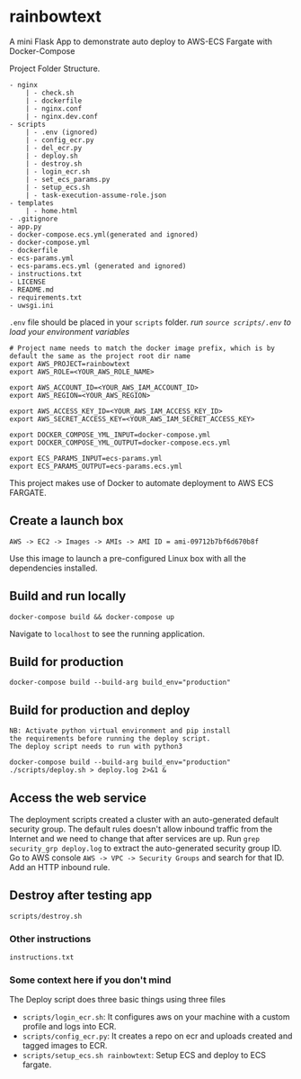 # rainbowtext

A mini Flask App to demonstrate auto deploy to AWS-ECS Fargate with Docker-Compose

Project Folder Structure.

```text
- nginx
    | - check.sh
    | - dockerfile
    | - nginx.conf
    | - nginx.dev.conf
- scripts
    | - .env (ignored)
    | - config_ecr.py
    | - del_ecr.py
    | - deploy.sh
    | - destroy.sh
    | - login_ecr.sh
    | - set_ecs_params.py
    | - setup_ecs.sh
    | - task-execution-assume-role.json
- templates
    | - home.html
- .gitignore
- app.py
- docker-compose.ecs.yml(generated and ignored)
- docker-compose.yml
- dockerfile
- ecs-params.yml
- ecs-params.ecs.yml (generated and ignored)
- instructions.txt
- LICENSE
- README.md
- requirements.txt
- uwsgi.ini
```

`.env` file should be placed in your `scripts` folder.
*run `source scripts/.env` to load your environment variables*

```shell
# Project name needs to match the docker image prefix, which is by default the same as the project root dir name
export AWS_PROJECT=rainbowtext
export AWS_ROLE=<YOUR_AWS_ROLE_NAME>

export AWS_ACCOUNT_ID=<YOUR_AWS_IAM_ACCOUNT_ID>
export AWS_REGION=<YOUR_AWS_REGION>

export AWS_ACCESS_KEY_ID=<YOUR_AWS_IAM_ACCESS_KEY_ID>
export AWS_SECRET_ACCESS_KEY=<YOUR_AWS_IAM_SECRET_ACCESS_KEY>

export DOCKER_COMPOSE_YML_INPUT=docker-compose.yml
export DOCKER_COMPOSE_YML_OUTPUT=docker-compose.ecs.yml

export ECS_PARAMS_INPUT=ecs-params.yml
export ECS_PARAMS_OUTPUT=ecs-params.ecs.yml

```

This project makes use of Docker to automate deployment to AWS ECS FARGATE.

## Create a launch box

```
AWS -> EC2 -> Images -> AMIs -> AMI ID = ami-09712b7bf6d670b8f
```

Use this image to launch a pre-configured Linux box with all the dependencies installed.

## Build and run locally

```shell
docker-compose build && docker-compose up
```

Navigate to `localhost` to see the running application.

## Build for production

```shell
docker-compose build --build-arg build_env="production"
```

## Build for production and deploy

```text
NB: Activate python virtual environment and pip install
the requirements before running the deploy script.
The deploy script needs to run with python3
```

```shell
docker-compose build --build-arg build_env="production"
./scripts/deploy.sh > deploy.log 2>&1 &
```
## Access the web service
The deployment scripts created a cluster with an auto-generated default security group. The default rules doesn't allow inbound traffic from the Internet and we need to change that after services are up. Run `grep security_grp deploy.log` to extract the auto-generated security group ID. Go to AWS console `AWS -> VPC -> Security Groups` and search for that ID. Add an HTTP inbound rule.

## Destroy after testing app

```shell
scripts/destroy.sh
```

### Other instructions

`instructions.txt`

### Some context here if you don't mind

The Deploy script does three basic things using three files

- `scripts/login_ecr.sh`: It configures aws on your machine with a custom profile and logs into ECR.
- `scripts/config_ecr.py`: It creates a repo on ecr and uploads created and tagged images to ECR.
- `scripts/setup_ecs.sh rainbowtext`: Setup ECS and deploy to ECS fargate.
